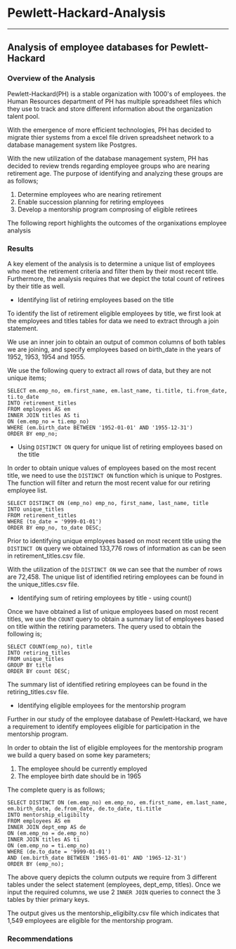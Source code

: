 # Pewlett-Hackard-Analysis
---
## Analysis of employee databases for Pewlett-Hackard

### Overview of the Analysis

Pewlett-Hackard(PH) is a stable organization with 1000's of employees. the Human Resources department of PH has multiple spreadsheet files which they use to track and store different information about the organization talent pool.

With the emergence of more efficient technologies, PH has decided to migrate thier systems from a excel file driven spreadsheet network to a database management system like Postgres.

With the new utilization of the database management system, PH has decided to review trends regarding employee groups who are nearing retirement age. The purpose of identifying and analyzing these groups are as follows;

1. Determine employees who are nearing retirement
2. Enable succession planning for retiring employees
3. Develop a mentorship program comprosing of eligible retirees

The following report highlights the outcomes of the organixations employee analysis

### Results

A key element of the analysis is to determine a unique list of employees who meet the retirement criteria and filter them by their most recent title. Furthermore, the analysis requires that we depict the total count of retirees by their title as well.

* Identifying list of retiring employees based on the title

To identify the list of retirement eligible employees by title, we first look at the employees and titles tables for data we need to extract through a join statement.

We use an inner join to obtain an output of common columns of both tables we are joining, and specify employees based on birth_date in the years of 1952, 1953, 1954 and 1955.

We use the following query to extract all rows of data, but they are not unique items;

```
SELECT em.emp_no, em.first_name, em.last_name, ti.title, ti.from_date, ti.to_date
INTO retirement_titles
FROM employees AS em
INNER JOIN titles AS ti
ON (em.emp_no = ti.emp_no)
WHERE (em.birth_date BETWEEN '1952-01-01' AND '1955-12-31')
ORDER BY emp_no;
```

* Using `DISTINCT ON` query for unique list of retiring employees based on the title

In order to obtain unique values of employees based on the most recent title, we need to use the `DISTINCT ON` function which is unique to Postgres. The function will filter and return the most recent value for our retiring employee list. 

```
SELECT DISTINCT ON (emp_no) emp_no, first_name, last_name, title
INTO unique_titles
FROM retirement_titles
WHERE (to_date = '9999-01-01')
ORDER BY emp_no, to_date DESC;
```

Prior to identifying unique employees based on most recent title using the `DISTINCT ON` query we obtained 133,776 rows of information as can be seen in retirement_titles.csv file.

With the utilization of the `DISTINCT ON` we can see that the number of rows are 72,458. The unique list of identified retiring employees can be found in the unique_titles.csv file.

* Identifying sum of retiring employees by title - using count()

Once we have obtained a list of unique employees based on most recent titles, we use the `COUNT` query to obtain a summary list of employees based on title within the retiring parameters. The query used to obtain the following is;

```
SELECT COUNT(emp_no), title
INTO retiring_titles
FROM unique_titles
GROUP BY title
ORDER BY count DESC;
```

The summary list of identified retiring employees can be found in the retiring_titles.csv file.

* Identifying eligible employees for the mentorship program

Further in our study of the employee database of Pewlett-Hackard, we have a requirement to identify employees eligible for participation in the mentorship program.

In order to obtain the list of eligible employees for the mentorship program we build a query based on some key parameters;

1. The employee should be currently employed
2. The employee birth date should be in 1965

The complete query is as follows;

```
SELECT DISTINCT ON (em.emp_no) em.emp_no, em.first_name, em.last_name, em.birth_date, de.from_date, de.to_date, ti.title
INTO mentorship_eligibilty
FROM employees AS em
INNER JOIN dept_emp AS de
ON (em.emp_no = de.emp_no)
INNER JOIN titles AS ti
ON (em.emp_no = ti.emp_no)
WHERE (de.to_date = '9999-01-01')
AND (em.birth_date BETWEEN '1965-01-01' AND '1965-12-31')
ORDER BY (emp_no);
```

The above query depicts the column outputs we require from 3 different tables under the select statement (employees, dept_emp, titles). Once we input the required columns, we use 2 `INNER JOIN` queries to connect the 3 tables by thier primary keys.

The output gives us the mentorship_eligibilty.csv file which indicates that 1,549 employees are eligible for the mentorship program.

### Recommendations
